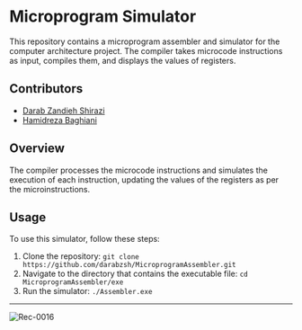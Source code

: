 # Microprogram Simulator

This repository contains a microprogram assembler and simulator for the computer architecture project. The compiler takes microcode instructions as input, compiles them, and displays the values of registers.

## Contributors 
- [Darab Zandieh Shirazi](https://github.com/darabzsh)
- [Hamidreza Baghiani](https://github.com/HRBag)


## Overview

The compiler processes the microcode instructions and simulates the execution of each instruction, updating the values of the registers as per the microinstructions.

## Usage

To use this simulator, follow these steps:

1. Clone the repository: `git clone https://github.com/darabzsh/MicroprogramAssembler.git`
2. Navigate to the directory that contains the executable file: `cd MicroprogramAssembler/exe`
3. Run the simulator: `./Assembler.exe`
---
![Rec-0016](https://github.com/darabzsh/MicroprogramAssembler/assets/93267772/7794390f-eb21-4fec-8382-527b6be5662d)
